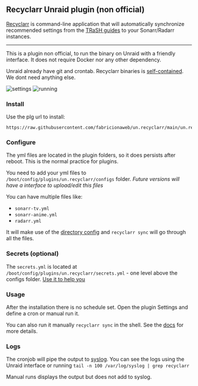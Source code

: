 ## Recyclarr Unraid plugin (non official)

[Recyclarr](https://recyclarr.dev) is command-line application that will automatically synchronize recommended settings
from the [TRaSH guides](https://trash-guides.info/) to your Sonarr/Radarr instances.

---

This is a plugin non official, to run the binary on Unraid with a friendly interface. It does not require Docker nor any other dependency.

Unraid already have git and crontab. Recyclarr binaries is [self-contained](https://learn.microsoft.com/en-us/dotnet/core/deploying/#publish-self-contained). We dont need anything else.

![settings](https://user-images.githubusercontent.com/15933/227889992-2856e7e2-91be-4bf6-a9b8-32a50c67bd35.png)
![running](https://user-images.githubusercontent.com/15933/227890166-864b7648-7e5e-4851-909c-8677ae02200b.png)

### Install

Use the plg url to install:

```
https://raw.githubusercontent.com/fabricionaweb/un.recyclarr/main/un.recyclarr.plg
```

### Configure

The yml files are located in the plugin folders, so it does persists after reboot. This is the normal practice for plugins.

You need to add your yml files to `/boot/config/plugins/un.recyclarr/configs` folder. _Future versions will have a interface to upload/edit this files_

You can have multiple files like:

- `sonarr-tv.yml`
- `sonarr-anime.yml`
- `radarr.yml`

It will make use of the [directory config](https://recyclarr.dev/wiki/file-structure#config-directory) and `recyclarr sync` will go through all the files.

### Secrets (optional)

The `secrets.yml` is located at `/boot/config/plugins/un.recyclarr/secrets.yml` - one level above the configs folder. [Use it to help you](https://recyclarr.dev/wiki/yaml/secrets-reference)

### Usage

After the installation there is no schedule set. Open the plugin Settings and define a cron or manual run it.

You can also run it manually `recyclarr sync` in the shell. See the [docs](https://recyclarr.dev/wiki/cli/) for more details.

### Logs

The cronjob will pipe the output to [syslog](https://wiki.unraid.net/Viewing_the_System_Log). You can see the logs using the Unraid interface or running `tail -n 100 /var/log/syslog | grep recyclarr`

Manual runs displays the output but does not add to syslog.
